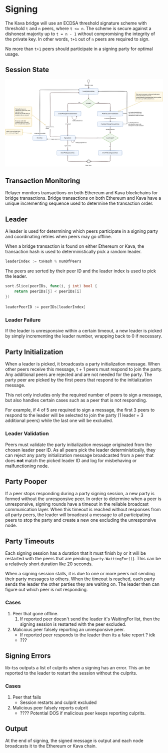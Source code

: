 # Signing

The Kava bridge will use an ECDSA threshold signature scheme with threshold `t`
and `n` peers, where `t <= n`. The scheme is secure against a dishonest majority
up to `t = n - 1` without compromising the integrity of the private key. In
other words, `t+1` out of `n` peers are required to sign.

No more than `t+1` peers should participate in a signing party for optimal
usage.

## Session State

<p align="center">
  <img src="./images/signing_session.drawio.png">
</p>

## Transaction Monitoring

Relayer monitors transactions on both Ethereum and Kava blockchains for bridge
transactions. Bridge transactions on both Ethereum and Kava have a unique
incrementing sequence used to determine the transaction order.

## Leader

A leader is used for determining which peers participate in a signing party and
coordinating retries when peers may go offline.

When a bridge transaction is found on either Ethereum or Kava, the transaction
hash is used to deterministically pick a random leader.

```go
leaderIndex := txHash % numOfPeers
```

The peers are sorted by their peer ID and the leader index is used to pick the
leader.

```go
sort.Slice(peerIDs, func(i, j int) bool {
    return peerIDs[j] < peerIDs[i]
})

leaderPeerID := peerIDs[leaderIndex]
```

### Leader Failure

If the leader is unresponsive within a certain timeout, a new leader is picked
by simply incrementing the leader number, wrapping back to 0 if necessary.

## Party Initialization

When a leader is picked, it broadcasts a party initialization message. When
other peers receive this message, t + 1 peers must respond to join the party.
Any additional peers are rejected and are not needed for the party. The party
peer are picked by the first peers that respond to the initialization message.

This not only includes only the required number of peers to sign a message, but
also handles certain cases such as a peer that is not responding.

For example, if 4 of 5 are required to sign a message, the first 3 peers to
respond to the leader will be selected to join the party (1 leader + 3
additional peers) while the last one will be excluded.

### Leader Validation

Peers must validate the party initialization message originated from the chosen
leader peer ID. As all peers pick the leader deterministically, they can reject
any party initialization message broadcasted from a peer that does **not** match
the picked leader ID and log for misbehaving or malfunctioning node.

## Party Pooper

If a peer stops responding during a party signing session, a new party is formed
without the unresponsive peer. In order to determine when a peer is
unresponsive, signing rounds have a timeout in the reliable broadcast
communication layer. When this timeout is reached without responses from all
party peers, the leader will broadcast a message to all participating peers to
stop the party and create a new one excluding the unresponsive node.

## Party Timeouts

Each signing session has a duration that it must finish by or it will be restarted
with the peers that are pending (`party.WaitingFor()`). This can be a relatively
short duration like 20 seconds.

When a signing session stalls, it is due to one or more peers not sending their
party messages to others. When the timeout is reached, each party sends the
leader the other parties they are waiting on. The leader then can figure out
which peer is not responding.

### Cases

1. Peer that gone offline.
   1. If reported peer doesn't send the leader it's WaitingFor list, then the
      signing session is restarted with the peer excluded.
2. Malicious peer falsely reporting an unresponsive peer.
    * If reported peer responds to the leader then its a fake report ? idk
    * ???


## Signing Errors

lib-tss outputs a list of culprits when a signing has an error. This an be 
reported to the leader to restart the session without the culprits.

### Cases

1. Peer that fails
   * Session restarts and culprit excluded
2. Malicious peer falsely reports culprit
   * ???? Potential DOS if malicious peer keeps reporting culprits.

## Output

At the end of signing, the signed message is output and each node broadcasts it
to the Ethereum or Kava chain.
